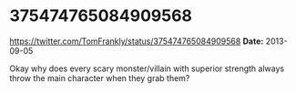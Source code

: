 # 375474765084909568
https://twitter.com/TomFrankly/status/375474765084909568
**Date:** 2013-09-05

Okay why does every scary monster/villain with superior strength always throw the main character when they grab them?
